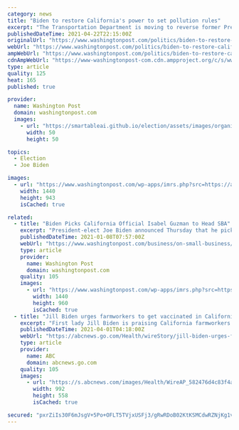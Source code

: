 ```yaml
---
category: news
title: "Biden to restore California's power to set pollution rules"
excerpt: "The Transportation Department is moving to reverse former President Donald Trump’s bid to end California’s ability to set its own auto pollution standards"
publishedDateTime: 2021-04-22T22:15:00Z
originalUrl: "https://www.washingtonpost.com/politics/biden-to-restore-californias-power-to-set-pollution-rules/2021/04/22/efc96db8-a3bc-11eb-b314-2e993bd83e31_story.html"
webUrl: "https://www.washingtonpost.com/politics/biden-to-restore-californias-power-to-set-pollution-rules/2021/04/22/efc96db8-a3bc-11eb-b314-2e993bd83e31_story.html"
ampWebUrl: "https://www.washingtonpost.com/politics/biden-to-restore-californias-power-to-set-pollution-rules/2021/04/22/efc96db8-a3bc-11eb-b314-2e993bd83e31_story.html?outputType=amp"
cdnAmpWebUrl: "https://www-washingtonpost-com.cdn.ampproject.org/c/s/www.washingtonpost.com/politics/biden-to-restore-californias-power-to-set-pollution-rules/2021/04/22/efc96db8-a3bc-11eb-b314-2e993bd83e31_story.html?outputType=amp"
type: article
quality: 125
heat: 165
published: true

provider:
  name: Washington Post
  domain: washingtonpost.com
  images:
    - url: "https://smartableai.github.io/election/assets/images/organizations/washingtonpost.com-50x50.jpg"
      width: 50
      height: 50

topics:
  - Election
  - Joe Biden

images:
  - url: "https://www.washingtonpost.com/wp-apps/imrs.php?src=https://arc-anglerfish-washpost-prod-washpost.s3.amazonaws.com/public/4VCGVTFDXUI6XMYUF2MTXWB6GE.jpg&w=1440"
    width: 1440
    height: 943
    isCached: true

related:
  - title: "Biden Picks California Official Isabel Guzman to Head SBA"
    excerpt: "President-elect Joe Biden announced Thursday that he picked California official Isabel Guzman to lead the Small Business Administration."
    publishedDateTime: 2021-01-08T07:57:00Z
    webUrl: "https://www.washingtonpost.com/business/on-small-business/biden-picks-california-official-isabel-guzman-to-head-sba/2021/01/07/1449ffb0-514f-11eb-a1f5-fdaf28cfca90_story.html"
    type: article
    provider:
      name: Washington Post
      domain: washingtonpost.com
    quality: 105
    images:
      - url: "https://www.washingtonpost.com/wp-apps/imrs.php?src=https://arc-anglerfish-washpost-prod-washpost.s3.amazonaws.com/public/3UVATCSRLUI6XIPV7WXSRT6KSA.jpg&w=1440"
        width: 1440
        height: 960
        isCached: true
  - title: "Jill Biden urges farmworkers to get vaccinated in California"
    excerpt: "First lady Jill Biden is praising California farmworkers for their persistence during the pandemic and urging them to get vaccinated"
    publishedDateTime: 2021-04-01T04:18:00Z
    webUrl: "https://abcnews.go.com/Health/wireStory/jill-biden-urges-farmworkers-vaccinated-california-76800132"
    type: article
    provider:
      name: ABC
      domain: abcnews.go.com
    quality: 105
    images:
      - url: "https://s.abcnews.com/images/Health/WireAP_582476d4c83f4a849953260173f0be01_16x9_992.jpg"
        width: 992
        height: 558
        isCached: true

secured: "pxrZiIs30F6mJsgV+5Po+OFLT5TVjxUSFj3/gRwRDoB02KtKSMCdwRZNjKg1vK8aAZLksBj+30vhkydZ+kVeCZNCjBf55zTJJAtRjZS6sj/8r2p+dd8FGSi4Qtb/cm7n+di6t4v8LLd9pC1Bscl/zbz6sSY+ZaFGhj1KhhbttZWKCW2MWvGNGanIPxylWXlxHpOVON/r0UJQIZDbYP1Y8jEbDfNKvx24lpR/pNwiZAITNW6LGYZFQpRe9ht0VbTGL/dYs0NpNglLOXTMY8SZcjprgCTsi/RZEPBFxEkaOrFZKUnZURziTUW3E5TxKF7CX3uH4vdRBBKcgAI+J140K7NIkbXDQT3uRxl1KPsZddw=;tuywbSNNiQFgSh8+QwoFww=="
---
```


